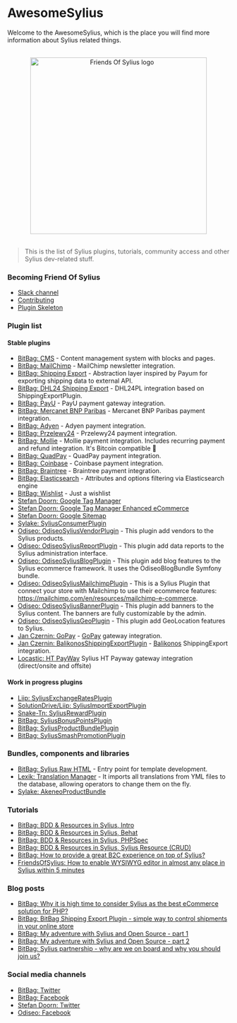 # AwesomeSylius
Welcome to the AwesomeSylius, which is the place you will find more information about Sylius related things.

<p align="center">
  <br>
  <img width="400" src="./friends-of-sylius-logo.png" alt="Friends Of Sylius logo">
  <br>
  <br>
</p>

> This is the list of Sylius plugins, tutorials, community access and other Sylius dev-related stuff.

### Becoming Friend Of Sylius

- [Slack channel](http://sylius.org/slack)
- [Contributing](http://docs.sylius.org/en/latest/contributing/)
- [Plugin Skeleton](https://github.com/Sylius/PluginSkeleton)

### Plugin list

#### Stable plugins

- [BitBag: CMS](https://github.com/BitBagCommerce/SyliusCmsPlugin) - Content management system with blocks and pages.
- [BitBag: MailChimp](https://github.com/BitBagCommerce/SyliusMailChimpPlugin) - MailChimp newsletter integration.
- [BitBag: Shipping Export](https://github.com/BitBagCommerce/SyliusShippingExportPlugin) - Abstraction layer inspired by Payum for exporting shipping data to external API.
- [BitBag: DHL24 Shipping Export](https://github.com/BitBagCommerce/SyliusDHL24PlShippingExportPlugin) - DHL24PL integration based on ShippingExportPlugin.
- [BitBag: PayU](https://github.com/BitBagCommerce/SyliusPayUPlugin) - PayU payment gateway integration.
- [BitBag: Mercanet BNP Paribas](https://github.com/BitBagCommerce/SyliusMercanetBnpParibasPlugin) - Mercanet BNP Paribas payment integration.
- [BitBag: Adyen](https://github.com/BitBagCommerce/SyliusAdyenPlugin) - Adyen payment integration.
- [BitBag: Przelewy24](https://github.com/BitBagCommerce/SyliusPrzelewy24Plugin) - Przelewy24 payment integration.
- [BitBag: Mollie](https://github.com/BitBagCommerce/SyliusMolliePlugin) - Mollie payment integration. Includes recurring payment and refund integration. It's Bitcoin compatible :tada:
- [BitBag: QuadPay](https://github.com/BitBagCommerce/SyliusQuadPayPlugin) - QuadPay payment integration.
- [BitBag: Coinbase](https://github.com/BitBagCommerce/SyliusCoinbasePlugin) - Coinbase payment integration.
- [BitBag: Braintree](https://github.com/BitBagCommerce/SyliusBraintreePlugin) - Braintree payment integration.
- [BitBag: Elasticsearch](https://github.com/BitBagCommerce/SyliusElasticsearchPlugin) - Attributes and options filtering via Elasticsearch engine
- [BitBag: Wishlist](https://github.com/BitBagCommerce/SyliusWishlistPlugin) - Just a wishlist
- [Stefan Doorn: Google Tag Manager](https://github.com/stefandoorn/google-tag-manager-plugin)
- [Stefan Doorn: Google Tag Manager Enhanced eCommerce](https://github.com/stefandoorn/google-tag-manager-enhanced-ecommerce-plugin)
- [Stefan Doorn: Google Sitemap](https://github.com/stefandoorn/sitemap-plugin)
- [Sylake: SyliusConsumerPlugin](https://github.com/Sylake/SyliusConsumerPlugin)
- [Odiseo: OdiseoSyliusVendorPlugin](https://github.com/odiseoteam/SyliusVendorPlugin) - This plugin add vendors to the Sylius products.
- [Odiseo: OdiseoSyliusReportPlugin](https://github.com/odiseoteam/SyliusReportPlugin) - This plugin add data reports to the Sylius administration interface.
- [Odiseo: OdiseoSyliusBlogPlugin](https://github.com/odiseoteam/SyliusBlogPlugin) - This plugin add blog features to the Sylius ecommerce framework. It uses the OdiseoBlogBundle Symfony bundle.
- [Odiseo: OdiseoSyliusMailchimpPlugin](https://github.com/odiseoteam/SyliusMailchimpPlugin) - This is a Sylius Plugin that connect your store with Mailchimp to use their ecommerce features: https://mailchimp.com/en/resources/mailchimp-e-commerce.
- [Odiseo: OdiseoSyliusBannerPlugin](https://github.com/odiseoteam/SyliusBannerPlugin) - This plugin add banners to the Sylius content. The banners are fully customizable by the admin.
- [Odiseo: OdiseoSyliusGeoPlugin](https://github.com/odiseoteam/SyliusGeoPlugin) - This plugin add GeoLocation features to Sylius.
- [Jan Czernin: GoPay](https://github.com/czende/gopay-plugin) - [GoPay](https://gopay.com/en/) gateway integration.
- [Jan Czernin: BalikonosShippingExportPlugin](https://github.com/czende/BalikonosShippingExportPlugin) - [Balikonos](https://balikonos.cz/) ShippingExport integration.
- [Locastic: HT PayWay](http://github.com/locastic/SyliusHTPayWayPlugin) Sylius HT Payway gateway integration (direct/onsite and offsite) 

#### Work in progress plugins

- [Liip: SyliusExchangeRatesPlugin](https://github.com/FriendsOfSylius/SyliusExchangeRatesPlugin)
- [SolutionDrive/Liip: SyliusImportExportPlugin](https://github.com/FriendsOfSylius/SyliusImportExportPlugin)
- [Snake-Tn: SyliusRewardPlugin](https://github.com/Snake-Tn/SyliusRewardPlugin)
- [BitBag: SyliusBonusPointsPlugin](https://github.com/BitBagCommerce/SyliusBonusPointsPlugin)
- [BitBag: SyliusProductBundlePlugin](https://github.com/BitBagCommerce/SyliusProductBundlePlugin)
- [BitBag: SyliusSmashPromotionPlugin](https://github.com/BitBagCommerce/SyliusSmashPromotionPlugin)

### Bundles, components and libraries

- [BitBag: Sylius Raw HTML](https://github.com/BitBagCommerce/SyliusRawHtml) - Entry point for template development.
- [Lexik: Translation Manager](https://github.com/lexik/LexikTranslationBundle) - It imports all translations from YML files to the database, allowing operators to change them on the fly. 
- [Sylake: AkeneoProductBundle](https://github.com/Sylake/AkeneoProducerBundle)

### Tutorials

- [BitBag: BDD & Resources in Sylius, Intro](https://bitbag.shop/blog/working-with-bdd-and-resources-in-sylius-part-0-introduction)
- [BitBag: BDD & Resources in Sylius, Behat](https://bitbag.shop/blog/working-with-bdd-and-resources-in-sylius-part-1-Behat)
- [BitBag: BDD & Resources in Sylius, PHPSpec](https://bitbag.shop/blog/working-with-bdd-and-resources-in-sylius-part-2-phpspec)
- [BitBag: BDD & Resources in Sylius, Sylius Resource (CRUD)](https://bitbag.shop/blog/working-with-bdd-and-resources-in-sylius-part-3-resourcebundle)
- [BitBag: How to provide a great B2C experience on top of Sylius?](https://bitbag.shop/blog/how-to-provide-an-awesome-b2c-solution-on-top-of-sylius)
- [FriendsOfSylius: How to enable WYSIWYG editor in almost any place in Sylius within 5 minutes](https://github.com/friendsofsylius/AwesomeSylius/blob/master/StepByStep/WYSIWYG_EDITOR_IN_ANY_FORM.md)

### Blog posts

- [BitBag: Why it is high time to consider Sylius as the best eCommerce solution for PHP?](https://bitbag.pl/blog/why-it-is-high-time-to-consider-sylius-as-the-best-ecommerce-solution-for-php)
- [BitBag: BitBag Shipping Export Plugin - simple way to control shipments in your online store
](https://bitbag.shop/blog/bitbag-shipping-export-plugin-simple-way-to-control-shipments-in-your-online-store)
- [BitBag: My adventure with Sylius and Open Source - part 1
](https://bitbag.shop/blog/my-adventure-with-sylius-and-open-source-part-1)
- [BitBag: My adventure with Sylius and Open Source - part 2
](https://bitbag.shop/blog/my-adventure-with-sylius-and-open-source-part-2)
- [BitBag: Sylius partnership - why are we on board and why you should join us?](https://bitbag.shop/blog/sylius-partnership-why-are-we-on-board-and-why-you-should-join-us)

### Social media channels

- [BitBag: Twitter](https://twitter.com/BitBagCommerce)
- [BitBag: Facebook](https://www.facebook.com/bitbag/)
- [Stefan Doorn: Twitter](https://twitter.com/stefan_doorn)
- [Odiseo: Facebook](http://facebook.com/odiseoteam)

